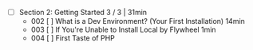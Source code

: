 - [ ] Section 2: Getting Started 3 / 3 | 31min
  - 002 [ ] What is a Dev Environment? (Your First Installation) 14min
  - 003 [ ] If You're Unable to Install Local by Flywheel 1min
  - 004 [ ] First Taste of PHP
